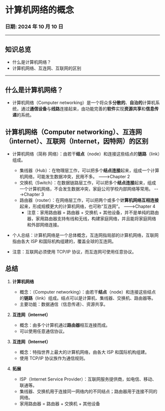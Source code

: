 # 计算机网络的概念

### **日期**: 2024 年 10 月 10 日

---

## 知识总览

- 什么是计算机网络？
- 计算机网络、互连网、互联网的区别

---

## **什么是计算机网络？**

- 计算机网络（Computer networking）是一个将众多**分散的**、**自治的**计算机系统，通过**通信设备**与**线路**连接起来，由功能完善的**软件**实现**资源共享**和**信息传递**的系统。

## **计算机网络（Computer networking）、互连网（internet）、互联网（Internet，因特网）的区别**

- 计算机网络（简称 网络）：由若干**结点**（node）和连接这些结点的**链路**（link）组成。

  - 集线器（Hub）：在物理层工作，可以把多个**结点连接**起来，组成一个计算机网络，可能发生数据冲突，民用不多。 --->Chapter 2
  - 交换机（Switch）：在数据链路层工作，可以把多个**结点连接**起来，组成一个计算机网络，不会发生数据冲突，家庭公司学校内部网络等常用。 --->Chapter 3
  - 路由器（router）：在网络层工作，可以把两个或多个**计算机网络互相连接**起来，形成规模更大的计算机网络，也可称“互连网”。 --->Chapter 4
    - 注意：家用路由器 = 路由器 + 交换机 + 其他设备，并不是单纯的路由器，家用路由器支持有线和无线，构建家庭网络，并且能将家庭网络和外部网络连接。

- 个人总结：计算机网络是一个总体概念，互连网指局部的计算机网络，互联网指由各大 ISP 和国际机构组建的，覆盖全球的互连网。
- 注意：互联网必须使用 TCP/IP 协议，而互连网可使用任意协议。

## **总结**

1. **计算机网络**

   - 概念：（Computer networking）：由若干**结点**（node）和连接这些结点的**链路**（link）组成。结点可以是计算机、集线器、交换机、路由器等。
   - 主要功能：数据通信（信息传递）、资源共享。

2. **互连网（internet）**

   - 概念：由多个计算机通过**路由器**相互连接而成。
   - 可以使用任意通信协议。

3. **互连网（Internet）**

   - 概念：特指世界上最大的计算机网络，由各大 ISP 和国际机构组建。
   - 使用 TCP/IP 协议族作为通信规则。

4. **拓展**
   - ISP（Internet Service Provider）：互联网服务提供商，如电信、移动、联通等。
   - 集线器、交换机用于连接同一网络内的不同结点；路由器用于连接不同的网络。
   - 家用路由器 = 路由器 + 交换机 + 其他设备
